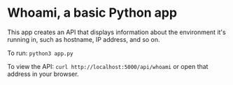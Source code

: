 # Whoami, a basic Python app

This app creates an API that displays information about the environment it's running in, such as hostname, IP address, and so on.

To run: `python3 app.py`

To view the API: `curl http://localhost:5000/api/whoami` or open that address in your browser.
